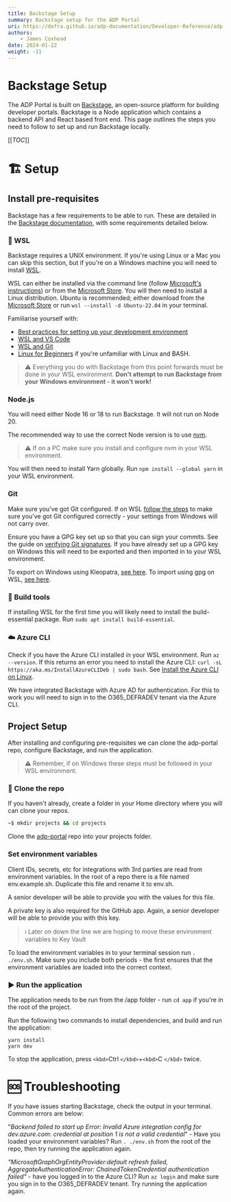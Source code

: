 ```yaml
---
title: Backstage Setup
summary: Backstage setup for the ADP Portal
uri: https://defra.github.io/adp-documentation/Developer-Reference/adp-portal/ongoing-development//
authors:
    - James Coxhead
date: 2024-01-22
weight: -11
---
```

# Backstage Setup

The ADP Portal is built on [Backstage](https://backstage.io/), an open-source platform for building developer portals. Backstage is a Node application which contains a backend API and React based front end. This page outlines the steps you need to follow to set up and run Backstage locally.

[[_TOC_]]

# 🏗️ Setup

## Install pre-requisites

Backstage has a few requirements to be able to run. These are detailed in the [Backstage documentation](https://backstage.io/docs/getting-started/#prerequisites), with some requirements detailed below.

### 🐧 WSL

Backstage requires a UNIX environment. If you're using Linux or a Mac you can skip this section, but if you're on a Windows machine you will need to install [WSL](https://learn.microsoft.com/en-us/windows/wsl/about).

WSL can either be installed via the command line (follow [Microsoft&#39;s instructions](https://learn.microsoft.com/en-us/windows/wsl/install)) or from the [Microsoft Store](https://apps.microsoft.com/detail/windows-subsystem-for-linux/9P9TQF7MRM4R?hl=en-US&gl=US). You will then need to install a Linux distribution. Ubuntu is recommended; either download from the [Microsoft Store](https://apps.microsoft.com/detail/9PN20MSR04DW?hl=en-US&gl=US) or run `wsl --install -d Ubuntu-22.04` in your terminal.

Familiarise yourself with:

* [Best practices for setting up your development environment](https://learn.microsoft.com/en-us/windows/wsl/setup/environment)
* [WSL and VS Code](https://learn.microsoft.com/en-us/windows/wsl/tutorials/wsl-vscode)
* [WSL and Git](https://learn.microsoft.com/en-us/windows/wsl/tutorials/wsl-git)
* [Linux for Beginners](https://ubuntu.com/tutorials/command-line-for-beginners#1-overview) if you're unfamiliar with Linux and BASH.

> ⚠️ Everything you do with Backstage from this point forwards must be done in your WSL environment. **Don't attempt to run Backstage from your Windows environment - it won't work!**

### Node.js

You will need either Node 16 or 18 to run Backstage. It will not run on Node 20.

The recommended way to use the correct Node version is to use [nvm](https://github.com/nvm-sh/nvm).

> ⚠️ If on a PC make sure you install and configure nvm in your WSL environment.

You will then need to install Yarn globally. Run `npm install --global yarn` in your WSL environment.

### Git

Make sure you've got Git configured. If on WSL [follow the steps](https://learn.microsoft.com/en-us/windows/wsl/tutorials/wsl-git) to make sure you've got Git configured correctly - your settings from Windows will not carry over.

Ensure you have a GPG key set up so that you can sign your commits. See the guide on [verifying Git signatures](/DEFRA-FFC-Project-Wiki-Homepage/Defra-Azure-Platform/Development/Verify-GitHub-commit-signatures). If you have already set up a GPG key on Windows this will need to be exported and then imported in to your WSL environment.

To export on Windows using Kleopatra, [see here](https://www.gpg4win.org/doc/en/gpg4win-compendium_25.html). To import using gpg on WSL, [see here](https://unix.stackexchange.com/questions/184947/how-to-import-secret-gpg-key-copied-from-one-machine-to-another).

### 🔨 Build tools

If installing WSL for the first time you will likely need to install the build-essential package. Run `sudo apt install build-essential`.

### ☁️ Azure CLI

Check if you have the Azure CLI installed in your WSL environment. Run `az --version`. If this returns an error you need to install the Azure CLI: `curl -sL https://aka.ms/InstallAzureCLIDeb | sudo bash`. See [Install the Azure CLI on Linux](https://learn.microsoft.com/en-us/cli/azure/install-azure-cli-linux?pivots=apt#option-1-install-with-one-command).

We have integrated Backstage with Azure AD for authentication. For this to work you will need to sign in to the O365_DEFRADEV tenant via the Azure CLI.

## Project Setup

After installing and configuring pre-requisites we can clone the adp-portal repo, configure Backstage, and run the application.

> ⚠️ Remember, if on Windows these steps must be followed in your WSL environment.

### 📃 Clone the repo

If you haven't already, create a folder in your Home directory where you will can clone your repos.

```bash
~$ mkdir projects && cd projects
```

Clone the [adp-portal](https://github.com/defra-adp-sandpit/adp-portal) repo into your projects folder.

### Set environment variables

Client IDs, secrets, etc for integrations with 3rd parties are read from environment variables. In the root of a repo there is a file named env.example.sh. Duplicate this file and rename it to env.sh.

A senior developer will be able to provide you with the values for this file.

A private key is also required for the GitHub app. Again, a senior developer will be able to provide you with this key.

> ℹ️ Later on down the line we are hoping to move these environment variables to Key Vault

To load the environment variables in to your terminal session run `. ./env.sh`. Make sure you include both periods - the first ensures that the environment variables are loaded into the correct context.

### ▶️ Run the application

The application needs to be run from the /app folder - run `cd app` if you're in the root of the project.

Run the following two commands to install dependencies, and build and run the application:

```shell
yarn install
yarn dev
```

To stop the application, press `<kbd>`Ctrl `</kbd>`+`<kbd>`C `</kbd>` twice.

# 🆘 Troubleshooting

If you have issues starting Backstage, check the output in your terminal. Common errors are below:

"*Backend failed to start up Error: Invalid Azure integration config for dev.azure.com: credential at position 1 is not a valid credential*" - Have you loaded your environment variables? Run `. ./env.sh` from the root of the repo, then try running the application again.

*"MicrosoftGraphOrgEntityProvider:default refresh failed, AggregateAuthenticationError: ChainedTokenCredential authentication failed"* - have you logged in to the Azure CLI? Run `az login` and make sure you sign in to the O365_DEFRADEV tenant. Try running the application again.
